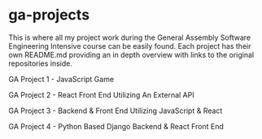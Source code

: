 # ga-projects

This is where all my project work during the General Assembly Software Engineering Intensive course can be easily found. Each project has their own README.md providing an in depth overview with links to the original repositories inside.

GA Project 1 - JavaScript Game

GA Project 2 - React Front End Utilizing An External API

GA Project 3 - Backend & Front End Utilizing JavaScript & React

GA Project 4 - Python Based Django Backend & React Front End
